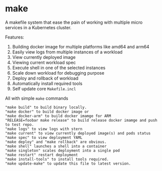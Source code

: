# make

A makefile system that ease the pain of working with multiple micro services in a Kubernetes cluster.

Features:

1. Building docker image for multiple platforms like amd64 and arm64
1. Easily view logs from multiple instances of a workload
1. View currently deployed image
1. Viewing current workload spec
1. Execute shell in one of the selected instances
1. Scale down workload for debugging purpose
1. Deploy and rollback of workload
1. Automatically install required tools
1. Self update core `Makefile.incl`

All with simple `make` commands

    "make build" to build binary locally.
    "make docker" to build docker image or
    "make docker-arm" to build docker imamge for ARM
    "RELEASE=foobar make release" to build release docker imamge and push to test repo.
    "make logs" to view logs with stern
    "make current" to view currently deployed image(s) and pods status
    "make spec" to view deployment YAML
    "make deploy" and "make rollback" are obvious.
    "make shell" launches a shell into a container
    "make singleton" scales deployment into a single pod
    "make restart" restart deployment
    "make install-tools" to install tools required.
    "make update-make" to update this file to latest version.
